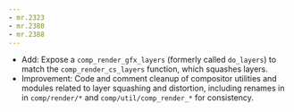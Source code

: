 ```yaml
---
- mr.2323
- mr.2380
- mr.2388
---
```

- Add: Expose a `comp_render_gfx_layers` (formerly called `do_layers`) to match the `comp_render_cs_layers` function, which squashes layers.
- Improvement: Code and comment cleanup of compositor utilities and modules related to layer squashing and distortion, including renames in in `comp/render/*` and `comp/util/comp_render_*` for consistency.

